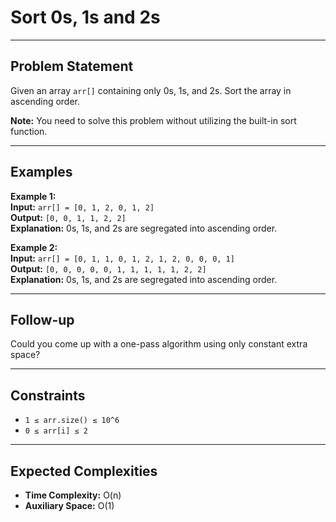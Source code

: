 # Sort 0s, 1s and 2s

---

## Problem Statement

Given an array `arr[]` containing only 0s, 1s, and 2s. Sort the array in ascending order.

**Note:** You need to solve this problem without utilizing the built-in sort function.

---

## Examples

**Example 1:**  
**Input:** `arr[] = [0, 1, 2, 0, 1, 2]`  
**Output:** `[0, 0, 1, 1, 2, 2]`  
**Explanation:** 0s, 1s, and 2s are segregated into ascending order.

**Example 2:**  
**Input:** `arr[] = [0, 1, 1, 0, 1, 2, 1, 2, 0, 0, 0, 1]`  
**Output:** `[0, 0, 0, 0, 0, 1, 1, 1, 1, 1, 2, 2]`  
**Explanation:** 0s, 1s, and 2s are segregated into ascending order.

---

## Follow-up

Could you come up with a one-pass algorithm using only constant extra space?

---

## Constraints

- `1 ≤ arr.size() ≤ 10^6`  
- `0 ≤ arr[i] ≤ 2`

---

## Expected Complexities

- **Time Complexity:** O(n)  
- **Auxiliary Space:** O(1)
